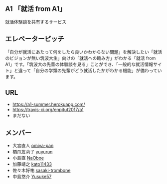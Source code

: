 ## A1 「就活 from A1」
就活体験談を共有するサービス
## エレベーターピッチ
「自分が就活にあたって何をしたら良いかわからない問題」を解決したい「就活のビジョンが無い筑波大生」向けの「就活への臨み方」がわかる「就活 from A1」です。「筑波大の先輩の体験談を見る」ことができ、「一般的な就活情報サイト」と違って「自分の学類の先輩がどう就活したかがわかる機能」が備わっています。

## URL
* https://a1-summer.herokuapp.com/
* https://travis-ci.org/enpitut2017/a1
* まだない

## メンバー
* 大宮直人 [omiya-pan](https://github.com/omiya-pan) 
* 橋爪友莉子 [yuyurun](https://github.com/yuyurun) 
* 小島直 [NaOboe](https://github.com/NaOboe) 
* 加藤靖之 [kato11433](https://github.com/kato11433) 
* 佐々木好祐 [sasaki-trombone](https://github.com/sasaki-trombone) 
* 中島悠介 [Yusuke57](https://github.com/Yusuke57)
